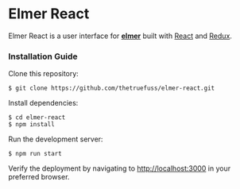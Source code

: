 # Elmer React

Elmer React is a user interface for **[elmer](https://github.com/thetruefuss/elmer)** built with [React](https://reactjs.org/) and [Redux](https://redux.js.org/).

### Installation Guide

Clone this repository:

```shell
$ git clone https://github.com/thetruefuss/elmer-react.git
```

Install dependencies:

```shell
$ cd elmer-react
$ npm install
```

Run the development server:

```shell
$ npm run start
```

Verify the deployment by navigating to [http://localhost:3000](http://localhost:3000) in your preferred browser.
